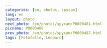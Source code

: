 ```yaml
---
categories: [en, photos, spycam]
lang: en
layout: photo
next_photo: /en/photos/spycam/P0000481.html
picname: P0000480
prev_photo: /en/photos/spycam/P0000487.html
tags: [Fotofalle, Leopard]
---
```

